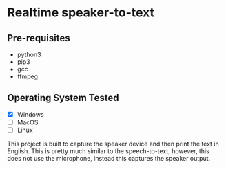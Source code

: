 # Realtime speaker-to-text

## Pre-requisites
 - python3
 - pip3
 - gcc
 - ffmpeg

## Operating System Tested
 - [x] Windows
 - [ ] MacOS
 - [ ] Linux

This project is built to capture the speaker device and then print the text in English. This is pretty much similar to the speech-to-text, however, this does not use the microphone, instead this captures the speaker output.
